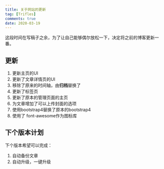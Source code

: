 ```yaml
---
title: 关于网站的更新
tag: [Trifles]
comments: true
date: 2020-03-19
---
```


这段时间在写稿子之余，为了让自己能够偶尔放松一下，决定将之前的博客更新一番。

## 更新

1. 更新主页的UI
2. 更新了文章详情页的UI
3. 移除了原来的时间轴，由**归档**替换了
4. 更新了标签页
5. 更新了原本的管理页面的主页
6. 为文章增加了可以上传封面的选项
7. 使用bootstrap4替换了原本的bootstrap4
8. 使用了 font-awesome作为图标库


## 下个版本计划

下个版本希望可以完成：
1. 自动备份文章
2. 自动升级，一键升级

